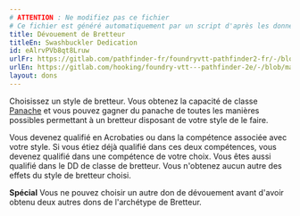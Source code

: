 ```yaml
---
# ATTENTION : Ne modifiez pas ce fichier
# Ce fichier est généré automatiquement par un script d'après les données du module Foundry VTT officiel et de sa traduction
title: Dévouement de Bretteur
titleEn: Swashbuckler Dedication
id: eAlrvPVb8qt8Lruw
urlFr: https://gitlab.com/pathfinder-fr/foundryvtt-pathfinder2-fr/-/blob/master/data/feats/eAlrvPVb8qt8Lruw.htm
urlEn: https://gitlab.com/hooking/foundry-vtt---pathfinder-2e/-/blob/master/packs/data/feats.db/swashbuckler-dedication.json
layout: dons
---
```

Choisissez un style de bretteur. Vous obtenez la capacité de classe [Panache](../capacité-classe/panache.html) et vous pouvez gagner du panache de toutes les manières possibles permettant à un bretteur disposant de votre style de le faire.

Vous devenez qualifié en Acrobaties ou dans la compétence associée avec votre style. Si vous étiez déjà qualifié dans ces deux compétences, vous devenez qualifié dans une compétence de votre choix. Vous êtes aussi qualifié dans le DD de classe de bretteur. Vous n'obtenez aucun autre des effets du style de bretteur choisi.

**Spécial** Vous ne pouvez choisir un autre don de dévouement avant d'avoir obtenu deux autres dons de l'archétype de Bretteur.
